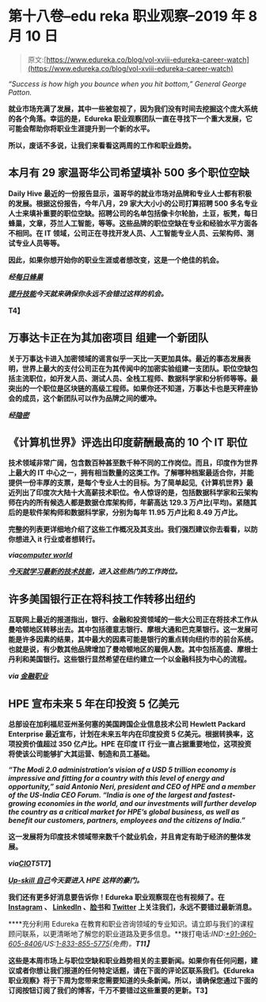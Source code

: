 # 第十八卷–edu reka 职业观察–2019 年 8 月 10 日

> 原文:[https://www.edureka.co/blog/vol-xviii-edureka-career-watch](https://www.edureka.co/blog/vol-xviii-edureka-career-watch)

*“Success is how high you bounce when you hit bottom,” General George Patton.*

**就业市场充满了发展，其中一些被忽视了，因为我们没有时间去挖掘这个庞大系统的各个角落。幸运的是，Edureka 职业观察团队一直在寻找下一个重大发展，它可能会帮助你将职业生涯提升到一个新的水平。**

**所以，废话不多说，让我们来看看这两周的工作和职业趋势。**

## **本月有 29 家温哥华公司希望填补 500 多个职位空缺**

**Daily Hive 最近的一份报告显示，温哥华的就业市场对品牌和专业人士都有积极的发展。根据这份报告，今年八月，29 家大大小小的公司打算招聘 500 多名专业人士来填补重要的职位空缺。招聘公司的名单包括像卡尔轮胎，土豆，板凳，每日蜂巢，文章，芬兰人工智能，等等。这些品牌的职位空缺在专业和经验水平方面各不相同。在 IT 领域，公司正在寻找开发人员、人工智能专业人员、云架构师、测试专业人员等等。**

**因此，如果你想开始你的职业生涯或者想改变，这是一个绝佳的机会。**

*****经[每日蜂巢](https://dailyhive.com/vancouver/vancouver-companies-hiring-august-2019)*****

***[提升技能](https://www.edureka.co/all-courses)今天就来确保你永远不会错过这样的机会。***

**T4】**

## **万事达卡正在为其加密项目 组建一个新团队**

**关于万事达卡进入加密领域的谣言似乎一天比一天更加具体。最近的事态发展表明，世界上最大的支付公司正在为其传闻中的加密实验组建一支团队。职位空缺包括主流职位，如开发人员、测试人员、全栈工程师、数据科学家和分析师等等。最突出的一个职位是区块链的高级工程师。如果你还不知道，万事达卡也是天秤座协会的成员，这个新团队可以作为品牌之间的缓冲。**

*****经[隐密](https://www.cryptopolitan.com/mastercard-cryptocurrency-projects/)*****

## ****《计算机世界》评选出印度薪酬最高的 10 个 IT 职位****

**技术领域非常广阔，包含数百种甚至数千种不同的工作岗位。而且，印度作为世界上最大的 IT 中心之一，拥有相当数量的这类工作。了解哪种档案最适合你，并能提供一份丰厚的支票，是每个专业人士的目标。为了简单起见,《计算机世界》最近列出了印度次大陆十大高薪技术职位。令人惊讶的是，包括数据科学家和云架构师在内的所有候选人都是数据仓库架构师，年薪高达 129.3 万卢比(平均)。紧随其后的是软件架构师和数据科学家，分别为每年 11.95 万卢比和 8.49 万卢比。**

**完整的列表更详细地介绍了这些工作概况及其支出。我们强烈建议你去看看，以防你想进入 it 行业或者想转行。**

*****via[computer world](https://www.computerworld.com/article/3428648/india-s-highest-paying-tech-jobs-and-the-skills-that-rake-in-the-big-bucks.html)*****

***[今天就学习最新的技术技能](https://www.edureka.co/all-courses)，进入这些热门的工作岗位。***

## **许多美国银行正在将科技工作转移出纽约**

**互联网上最近的报道指出，银行、金融和投资领域的一些大公司正在将技术工作从曼哈顿地区转移出去。其中包括德意志银行、摩根大通和巴克莱银行。这一发展可能是许多因素的结果，其中最大的因素可能是银行的重点转向纽约市的前台系统。也就是说，有少数其他品牌增加了曼哈顿地区的雇佣人数。其中包括高盛、摩根士丹利和美国银行。这些银行显然希望在纽约建立一个以金融科技为中心的流程。**

*****via [金融职业](https://news.efinancialcareers.com/uk-en/3001769/the-u-s-banks-that-are-boosting-tech-hiring-in-new-york-those-that-aren-t)*****

## ****HPE 宣布未来 5 年在印投资 5 亿美元****

**总部设在加利福尼亚州圣何塞的美国跨国企业信息技术公司 Hewlett Packard Enterprise 最近宣布，计划在未来五年内在印度投资 5 亿美元。根据转换率，这项投资价值超过 350 亿卢比。HPE 在印度 IT 行业一直占据重要地位，这项投资将使该公司能够扩大其运营、制造和员工基础。**

***“The Modi 2.0 administration’s vision of a USD 5 trillion economy is impressive and fitting for a country with this level of energy and opportunity,” said Antonio Neri, president and CEO of HPE and a member of the US-India CEO Forum. “India is one of the largest and fastest-growing economies in the world, and our investments will further develop the country as a critical market for HPE’s global business, as well as benefit our customers, partners, employees and the citizens of India.”***

****这一发展将为印度技术领域带来数千个就业机会，并且肯定有助于经济的整体发展。****

*******via[CIO](https://www.cio.in/media-releases/hewlett-packard-enterprise-announces-rs-3500-cr-investment-india)T5***T7】****

*****[Up-skill 自己](https://www.edureka.co/all-courses)今天要进入 HPE 这样的豪门。*****

****我们还有更多好消息要告诉你！Edureka 职业观察现在也有视频了。在 [Instagram](https://www.instagram.com/edureka.co/) 、 [LinkedIn](https://www.linkedin.com/company/edureka/) 、[脸书](https://www.facebook.com/edurekaIN/)和 [Twitter](https://twitter.com/edurekaIN) 上关注我们，永远不要错过最新消息。****

****充分利用 Edureka 在教育和职业咨询领域的专业知识。请立即与我们的课程顾问联系，以更清晰地了解您的职业道路及更多信息。**拨打电话:*IND:[+91-960-605-8406](tel:9606058406)/*US:[1-833-855-5775](tel:18338555775)(免费)*。***T11】****

****这些是本周市场上与职位空缺和职业趋势相关的主要新闻。如果你有任何问题，建议或者你想让我们报道的任何特定话题，请在下面的评论区联系我们。《Edureka 职业观察》将于下周为您带来您需要知道的头条新闻。所以，请确保您通过下面的订阅按钮订阅了我们的博客，千万不要错过这些重要的更新。T3】****